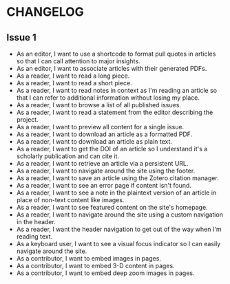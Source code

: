 # CHANGELOG
## Issue 1
- As an editor, I want to use a shortcode to format pull quotes in articles so that I can call attention to major insights.
- As an editor, I want to associate articles with their generated PDFs.
- As a reader, I want to read a long piece.
- As a reader, I want to read a short piece.
- As a reader, I want to read notes in context as I'm reading an article so that I can refer to additional information without losing my place.
- As a reader, I want to browse a list of all published issues.
- As a reader, I want to read a statement from the editor describing the project.
- As a reader, I want to preview all content for a single issue.
- As a reader, I want to download an article as a formatted PDF.
- As a reader, I want to download an article as plain text.
- As a reader, I want to get the DOI of an article so I understand it's a scholarly publication and can cite it.
- As a reader, I want to retrieve an article via a persistent URL.
- As a reader, I want to navigate around the site using the footer.
- As a reader, I want to save an article using the Zotero citation manager.
- As a reader, I want to see an error page if content isn't found.
- As a reader, I want to see a note in the plaintext version of an article in place of non-text content like images. 
- As a reader, I want to see featured content on the site's homepage.
- As a reader, I want to navigate around the site using a custom navigation in the header.
- As a reader, I want the header navigation to get out of the way when I'm reading text.
- As a keyboard user, I want to see a visual focus indicator so I can easily navigate around the site.
- As a contributor, I want to embed images in pages.
- As a contributor, I want to embed 3-D content in pages.
- As a contributor, I want to embed deep zoom images in pages.